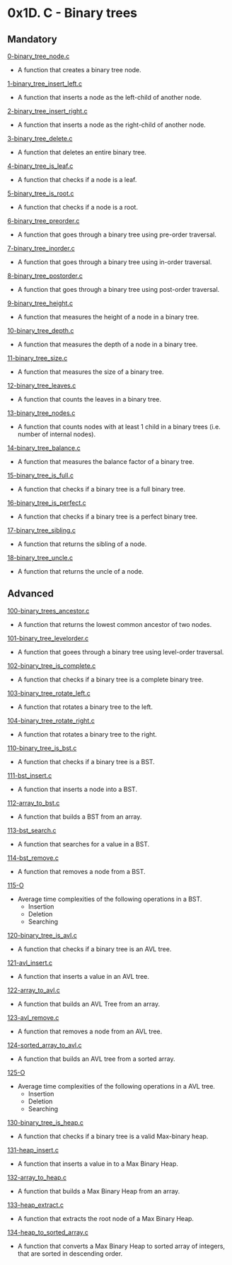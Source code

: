 # 0x1D. C - Binary trees

## Mandatory

[0-binary_tree_node.c](./0-binary_tree_node.c)

- A function that creates a binary tree node.

[1-binary_tree_insert_left.c](./1-binary_tree_insert_left.c)

- A function that inserts a node as the left-child of another node.

[2-binary_tree_insert_right.c](./2-binary_tree_insert_right.c)

- A function that inserts a node as the right-child of another node.

[3-binary_tree_delete.c](./3-binary_tree_delete.c)

- A function that deletes an entire binary tree.

[4-binary_tree_is_leaf.c](./4-binary_tree_is_leaf.c)

- A function that checks if a node is a leaf.

[5-binary_tree_is_root.c](./4-binary_tree_is_root.c)

- A function that checks if a node is a root.

[6-binary_tree_preorder.c](./6-binary_tree_preorder.c)

- A function that goes through a binary tree using pre-order traversal.

[7-binary_tree_inorder.c](./7-binary_tree_inorder.c)

- A function that goes through a binary tree using in-order traversal.

[8-binary_tree_postorder.c](./8-binary_tree_postorder.c)

- A function that goes through a binary tree using post-order traversal.

[9-binary_tree_height.c](./9-binary_tree_height.c)

- A function that measures the height of a node in a binary tree.

[10-binary_tree_depth.c](./10-binary_tree_depth.c)

- A function that measures the depth of a node in a binary tree.

[11-binary_tree_size.c](./11-binary_tree_size.c)

- A function that measures the size of a binary tree.

[12-binary_tree_leaves.c](./12-binary_tree_leaves.c)

- A function that counts the leaves in a binary tree.

[13-binary_tree_nodes.c](./13-binary_tree_nodes.c)

- A function that counts nodes with at least 1 child in a binary trees
 (i.e. number of internal nodes).

[14-binary_tree_balance.c](./14-binary_tree_balance.c)

- A function that measures the balance factor of a binary tree.

[15-binary_tree_is_full.c](./15-binary_tree_is_full.c)

- A function that checks if a binary tree is a full binary tree.

[16-binary_tree_is_perfect.c](./16-binary_tree_is_perfect.c)

- A function that checks if a binary tree is a perfect binary tree.

[17-binary_tree_sibling.c](./17-binary_tree_sibling.c)

- A function that returns the sibling of a node.

[18-binary_tree_uncle.c](./18-binary_tree_uncle.c)

- A function that returns the uncle of a node.

## Advanced

[100-binary_trees_ancestor.c](./100-binary_trees_ancestor.c)

- A function that returns the lowest common ancestor of two nodes.

[101-binary_tree_levelorder.c](./101-binary_tree_levelorder.c)

- A function that goees through a binary tree using level-order traversal.

[102-binary_tree_is_complete.c](./102-binary_tree_is_complete.c)

- A function that checks if a binary tree is a complete binary tree.

[103-binary_tree_rotate_left.c](./103-binary_tree_rotate_left.c)

- A function that rotates a binary tree to the left.

[104-binary_tree_rotate_right.c](./104-binary_tree_rotate_right.c)

- A function that rotates a binary tree to the right.

[110-binary_tree_is_bst.c](./110-binary_tree_is_bst.c)

- A function that checks if a binary tree is a BST.

[111-bst_insert.c](./111-bst_insert.c)

- A function that inserts a node into a BST.

[112-array_to_bst.c](./112-array_to_bst.c)

- A function that builds a BST from an array.

[113-bst_search.c](./113-bst_search.c)

- A function that searches for a value in a BST.

[114-bst_remove.c](./114-bst_remove.c)

- A function that removes a node from a BST.

[115-O](./115-O)

- Average time complexities of the following operations in a BST.
  - Insertion
  - Deletion
  - Searching

[120-binary_tree_is_avl.c](./120-binary_tree_is_avl.c)

- A function that checks if a binary tree is an AVL tree.

[121-avl_insert.c](./121-avl_insert.c)

- A function that inserts a value in an AVL tree.

[122-array_to_avl.c](./122-array_to_avl.c)

- A function that builds an AVL Tree from an array.

[123-avl_remove.c](./123-avl_remove.c)

- A function that removes a node from an AVL tree.

[124-sorted_array_to_avl.c](./124-sorted_array_to_avl.c)

- A function that builds an AVL tree from a sorted array.

[125-O](./125-O)

- Average time complexities of the following operations in a AVL tree.
  - Insertion
  - Deletion
  - Searching

[130-binary_tree_is_heap.c](./130-binary_tree_is_heap.c)

- A function that checks if a binary tree is a valid Max-binary heap.

[131-heap_insert.c](./131-heap_insert.c)

- A function that inserts a value in to a Max Binary Heap.

[132-array_to_heap.c](./132-array_to_heap.c)

- A function that builds a Max Binary Heap from an array.

[133-heap_extract.c](./133-heap_extract.c)

- A function that extracts the root node of a Max Binary Heap.

[134-heap_to_sorted_array.c](./134-heap_to_sorted_array.c)

- A function that converts a Max Binary Heap to sorted array of integers, that
 are sorted in descending order.
